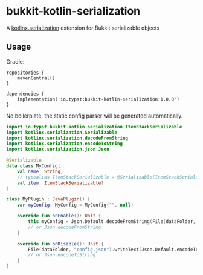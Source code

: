 # bukkit-kotlin-serialization

A [kotlinx.serialization](https://github.com/Kotlin/kotlinx.serialization#kotlin-multiplatform--multi-format-reflectionless-serialization) extension for Bukkit serializable objects

## Usage

Gradle: 
```
repositories {
    mavenCentral()
}

dependencies {
    implementation('io.typst:bukkit-kotlin-serialization:1.0.0')
}
```

No boilerplate, the static config parser will be generated automatically.

```kotlin
import io.typst.bukkit.kotlin.serialization.ItemStackSerializable
import kotlinx.serialization.Serializable
import kotlinx.serialization.decodeFromString
import kotlinx.serialization.encodeToString
import kotlinx.serialization.json.Json

@Serializable
data class MyConfig(
    val name: String,
    // typealias ItemStackSerializable = @Serializable(ItemStackSerializer::class) ItemStack 
    val item: ItemStackSerializable?
)

class MyPlugin : JavaPlugin() {
    var myConfig: MyConfig = MyConfig("", null)

    override fun onEnable(): Unit {
        this.myConfig = Json.Default.decodeFromString(File(dataFolder, "config.json").readText())
        // or Json.decodeFromString
    }

    override fun onDisable(): Unit {
        File(dataFolder, "config.json").writeText(Json.Default.encodeToString(this.myConfig))
        // or Json.encodeToString
    }
} 
```
